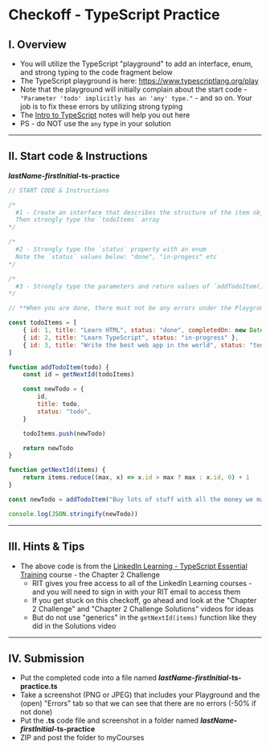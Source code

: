 # Checkoff - TypeScript Practice

## I. Overview
- You will utilize the TypeScript "playground" to add an interface, enum, and strong typing to the code fragment below
- The TypeScript playground is here: https://www.typescriptlang.org/play
- Note that the playground will initially complain about the start code - `"Parameter 'todo' implicitly has an 'any' type."` - and so on. Your job is to fix these errors by utilizing strong typing
- The [Intro to TypeScript](https://github.com/tonethar/IGME-330-Master/blob/master/notes/intro-typescript.md) notes will help you out here
- PS - do NOT use the `any` type in your solution

<hr>

## II. Start code & Instructions

***lastName*-*firstInitial*-ts-practice**

```js
// START CODE & Instructions

/*
  #1 - Create an interface that describes the structure of the item objects in the `todoItems` array
  Then strongly type the `todoItems` array
*/

/*
  #2 - Strongly type the `status` property with an enum
  Note the `status` values below: "done", "in-progess" etc
*/

/*
  #3 - Strongly type the parameters and return values of `addTodoItem()` and `getNextId()`
*/

// **When you are done, there must not be any errors under the Playground's "Errors" tab**

const todoItems = [
    { id: 1, title: "Learn HTML", status: "done", completedOn: new Date("2021-09-11") },
    { id: 2, title: "Learn TypeScript", status: "in-progress" },
    { id: 3, title: "Write the best web app in the world", status: "todo" },
]

function addTodoItem(todo) {
    const id = getNextId(todoItems)

    const newTodo = {
        id,
        title: todo,
        status: "todo",
    }

    todoItems.push(newTodo)

    return newTodo
}

function getNextId(items) {
    return items.reduce((max, x) => x.id > max ? max : x.id, 0) + 1
}

const newTodo = addTodoItem("Buy lots of stuff with all the money we make from the app")

console.log(JSON.stringify(newTodo))
```

<hr>

## III. Hints & Tips
- The above code is from the [LinkedIn Learning - TypeScript Essential Training](https://www.linkedin.com/learning/typescript-essential-training-14687057) course - the Chapter 2 Challenge
  - RIT gives you free access to all of the LinkedIn Learning courses - and you will need to sign in with your RIT email to access them
  - If you get stuck on this checkoff, go ahead and look at the "Chapter 2 Challenge" and "Chapter 2 Challenge Solutions" videos for ideas
  - But do not use "generics" in the `getNextId(items)` function like they did in the Solutions video

<hr>

## IV. Submission
- Put the completed code into a file named ***lastName*-*firstInitial*-ts-practice.ts**
- Take a screenshot (PNG or JPEG) that includes your Playground and the (open) "Errors" tab so that we can see that there are no errors (-50% if not done)
- Put the **.ts** code file and screenshot in a folder named ***lastName*-*firstInitial*-ts-practice**
- ZIP and post the folder to myCourses

